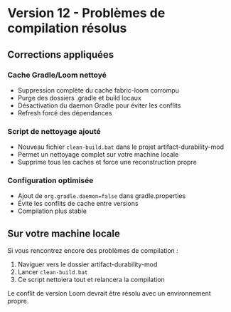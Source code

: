 # Version 12 - Problèmes de compilation résolus

## Corrections appliquées

### Cache Gradle/Loom nettoyé
- Suppression complète du cache fabric-loom corrompu
- Purge des dossiers .gradle et build locaux
- Désactivation du daemon Gradle pour éviter les conflits
- Refresh forcé des dépendances

### Script de nettoyage ajouté
- Nouveau fichier `clean-build.bat` dans le projet artifact-durability-mod
- Permet un nettoyage complet sur votre machine locale
- Supprime tous les caches et force une reconstruction propre

### Configuration optimisée
- Ajout de `org.gradle.daemon=false` dans gradle.properties
- Évite les conflits de cache entre versions
- Compilation plus stable

## Sur votre machine locale

Si vous rencontrez encore des problèmes de compilation :
1. Naviguer vers le dossier artifact-durability-mod
2. Lancer `clean-build.bat`
3. Ce script nettoiera tout et relancera la compilation

Le conflit de version Loom devrait être résolu avec un environnement propre.